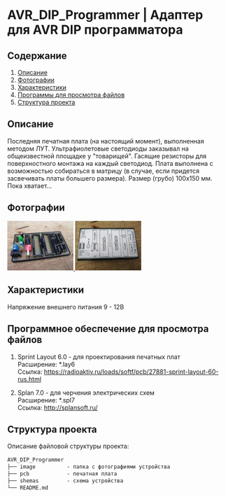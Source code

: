 # AVR_DIP_Programmer | Адаптер для AVR DIP программатора

Содержание
----
1. <a href="https://github.com/maestro-102/uv_chandelier#%D0%BE%D0%BF%D0%B8%D1%81%D0%B0%D0%BD%D0%B8%D0%B5">Описание</a>
2. <a href="https://github.com/maestro-102/uv_chandelier#%D1%84%D0%BE%D1%82%D0%BE%D0%B3%D1%80%D0%B0%D1%84%D0%B8%D0%B8">Фотографии</a>
3. <a href="https://github.com/maestro-102/uv_chandelier#%D1%85%D0%B0%D1%80%D0%B0%D0%BA%D1%82%D0%B5%D1%80%D0%B8%D1%81%D1%82%D0%B8%D0%BA%D0%B8">Характеристики</a>
4. <a href="https://github.com/maestro-102/uv_chandelier#%D0%BF%D1%80%D0%BE%D0%B3%D1%80%D0%B0%D0%BC%D0%BC%D0%BD%D0%BE%D0%B5-%D0%BE%D0%B1%D0%B5%D1%81%D0%BF%D0%B5%D1%87%D0%B5%D0%BD%D0%B8%D0%B5-%D0%B4%D0%BB%D1%8F-%D0%BF%D1%80%D0%BE%D1%81%D0%BC%D0%BE%D1%82%D1%80%D0%B0-%D1%84%D0%B0%D0%B9%D0%BB%D0%BE%D0%B2">Программы для просмотра файлов</a>
5. <a href="https://github.com/maestro-102/uv_chandelier#%D1%81%D1%82%D1%80%D1%83%D0%BA%D1%82%D1%83%D1%80%D0%B0-%D0%BF%D1%80%D0%BE%D0%B5%D0%BA%D1%82%D0%B0">Структура проекта</a>

Описание
----
Последняя печатная плата (на настоящий момент), выполненная методом ЛУТ. Ультрафиолетовые светодиоды заказывал на общеизвестной площадке у "товарищей". Гасящие резисторы для поверхностного монтажа на каждый светодиод. Плата выполнена с возможностью собираться в матрицу (в случае, если придется засвечивать платы большего размера). Размер (грубо) 100х150 мм. Пока хватает...

Фотографии
----
<a href="https://github.com/maestro-102/AVR_DIP_Programmer/blob/master/images/1.jpg" target="_blank">
    <img src="https://github.com/maestro-102/AVR_DIP_Programmer/blob/master/images/1.jpg?raw=true" width=30% alt="preview">
</a>

<a href="https://github.com/maestro-102/AVR_DIP_Programmer/blob/master/images/2.jpg" target="_blank">
    <img src="https://github.com/maestro-102/AVR_DIP_Programmer/blob/master/images/2.jpg?raw=true" width=30% alt="preview">
</a>

Характеристики
----
Напряжение внешнего питания 9 - 12В

Программное обеспечение для просмотра файлов
----

1. Sprint Layout 6.0 - для проектирования печатных плат \
Расширение: \*.lay6 \
Ссылка: https://radioaktiv.ru/loads/softf/pcb/27881-sprint-layout-60-rus.html

2. Splan 7.0 - для черчения электрических схем \
Расширение: \*.spl7 \
Ссылка: http://splansoft.ru/

Структура проекта
----
Описание файловой структуры проекта:

    AVR_DIP_Programmer
    ├── image          - папка с фотографиями устройства
    ├── pcb            - печатная плата
    ├── shemas         - схема устройства
    └── README.md 
